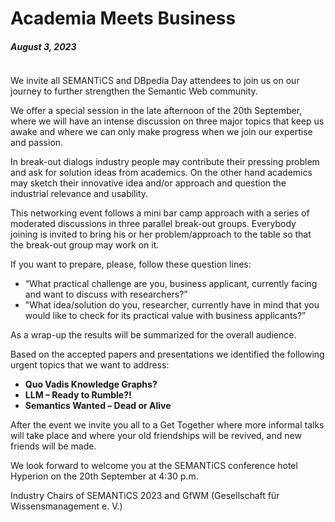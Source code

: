 # Academia Meets Business
##### August 3, 2023
<img src="../img/news/2023_08_03.jpg" style="max-width:550px" height="auto" alt="">  

We invite all SEMANTiCS and DBpedia Day attendees to join us on our journey to further strengthen the Semantic Web community.  

We offer a special session in the late afternoon of the 20th September, where we will have an intense discussion on three major topics that keep us awake and where we can only make progress when we join our expertise and passion.  

In break-out dialogs industry people may contribute their pressing problem and ask for solution ideas from academics. On the other hand academics may sketch their innovative idea and/or approach and question the industrial relevance and usability.  

This networking event follows a mini bar camp approach with a series of moderated discussions in three parallel break-out groups. Everybody joining is invited to bring his or her problem/approach to the table so that the break-out group may work on it.  

If you want to prepare, please, follow these question lines:

* “What practical challenge are you, business applicant, currently facing and want to discuss with researchers?”  
* "What idea/solution do you, researcher, currently have in mind that you would like to check for its practical value with business applicants?”  

As a wrap-up the results will be summarized for the overall audience.  

Based on the accepted papers and presentations we identified the following urgent topics that we want to address:  

* **Quo Vadis Knowledge Graphs?**
* **LLM – Ready to Rumble?!**
* **Semantics Wanted – Dead or Alive**

After the event we invite you all to a Get Together where more informal talks will take place and where your old friendships will be revived, and new friends will be made.  

We look forward to welcome you at the SEMANTiCS conference hotel Hyperion on the 20th September at 4:30 p.m.  

Industry Chairs of SEMANTiCS 2023 and GfWM (Gesellschaft für Wissensmanagement e. V.)
